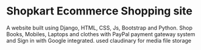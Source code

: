 # Shopkart Ecommerce Shopping site

A website built using Django, HTML, CSS, Js, Bootstrap and 
Python.
Shop Books, Mobiles, Laptops and clothes with PayPal payment 
gateway system and Sign in with Google integrated.
used claudinary for media file storage




